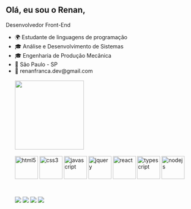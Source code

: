 ## Olá, eu sou o Renan,
Desenvolvedor Front-End

<ul>
 <li>🌍 Estudante de linguagens de programação</li>
 <li>🎓 Análise e Desenvolvimento de Sistemas</li>
 <li>🎓 Engenharia de Produção Mecânica</li>
 <li>📍  São Paulo - SP</li>
 <li>📧 renanfranca.dev@gmail.com</li>
<br>
 <div>
   <a href"https://github.com/RenanFrancaDev">
    <img height="180em" src="https://github-readme-stats.vercel.app/api?username=RenanFrancaDev&show_icons=true&theme=dark">
 </div>
  
  <div style="display:inline_block"><br>
   <img align="center" alt="html5" height="60" width="60" src="https://cdn.jsdelivr.net/gh/devicons/devicon/icons/html5/html5-original-wordmark.svg">
   <img align="center" alt="css3" height="60" width="60" src="https://cdn.jsdelivr.net/gh/devicons/devicon/icons/css3/css3-original-wordmark.svg">
   <img align="center" alt="javascript" height="60" width="60" src="https://cdn.jsdelivr.net/gh/devicons/devicon/icons/javascript/javascript-original.svg">
   <img align="center" alt="jquery" height="60" width="60" src="https://cdn.jsdelivr.net/gh/devicons/devicon/icons/jquery/jquery-original-wordmark.svg">
   <img align="center" alt="react" height="60" width="60" src="https://cdn.jsdelivr.net/gh/devicons/devicon/icons/react/react-original-wordmark.svg" />
   <img align="center" alt="typescript" height="60" width="60" src="https://cdn.jsdelivr.net/gh/devicons/devicon/icons/typescript/typescript-original.svg" />
   <img align="center" alt="nodejs" height="60" width="60" src="https://cdn.jsdelivr.net/gh/devicons/devicon/icons/nodejs/nodejs-original.svg" />
   
           
   
  </div>
                
  ##
  
  <div><br>
   <a href="mailto:renanfranca.dev@gmail.com"  target="_blank"><img src="https://img.shields.io/badge/Gmail-D14836?style=for-the-badge&logo=gmail&logoColor=white"></a>
   <a href="https://www.linkedin.com/in/renan-franca/"  target="_blank"><img style="height 800" src="https://img.shields.io/badge/LinkedIn-0077B5?style=for-the-badge&logo=linkedin&logoColor=white"></a>
   <a href="firecbb#4551" target="_blank"><img src="https://img.shields.io/badge/Discord-7289DA?style=for-the-badge&logo=discord&logoColor=white"></a> 
   <a href="https://wa.me/5512996190019/" target="_blank"><img src="https://img.shields.io/badge/WhatsApp-25D366?style=for-the-badge&logo=whatsapp&logoColor=white"></a>
  </div>
  
